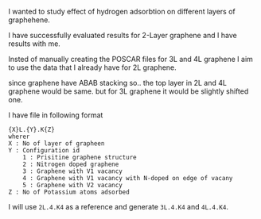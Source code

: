 I wanted to study effect of hydrogen adsorbtion on different layers of graphehene.

I have successfully evaluated results for 2-Layer graphene and I have results with me.

Insted of manually creating the POSCAR files for 3L and 4L graphene I aim to use the data that I already have 
for 2L graphene.

since graphene have ABAB stacking so.. the top layer in 2L and 4L graphene would be same. but for 3L graphene it
would be slightly shifted one.

I have file in following format
```
{X}L.{Y}.K{Z}
wherer
X : No of layer of grapheen
Y : Configuration id
    1 : Prisitine graphene structure
    2 : Nitrogen doped graphene
    3 : Graphene with V1 vacancy
    4 : Graphene with V1 vacancy with N-doped on edge of vacany
    5 : Graphene with V2 vacancy
Z : No of Potassium atoms adsorbed
```

I will use `2L.4.K4` as a reference and generate `3L.4.K4` and `4L.4.K4`.
